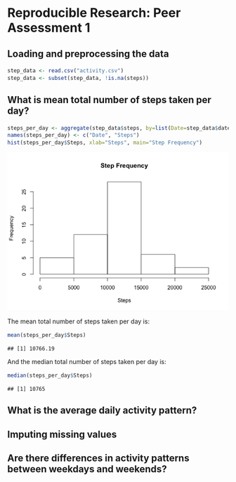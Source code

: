# Reproducible Research: Peer Assessment 1


## Loading and preprocessing the data

```r
step_data <- read.csv("activity.csv")
step_data <- subset(step_data, !is.na(steps))
```


## What is mean total number of steps taken per day?

```r
steps_per_day <- aggregate(step_data$steps, by=list(Date=step_data$date), FUN=sum)
names(steps_per_day) <- c("Date", "Steps")
hist(steps_per_day$Steps, xlab="Steps", main="Step Frequency")
```

![](PA1_template_files/figure-html/unnamed-chunk-2-1.png) 

The mean total number of steps taken per day is:

```r
mean(steps_per_day$Steps)
```

```
## [1] 10766.19
```

And the median total number of steps taken per day is:

```r
median(steps_per_day$Steps)
```

```
## [1] 10765
```

## What is the average daily activity pattern?



## Imputing missing values



## Are there differences in activity patterns between weekdays and weekends?
